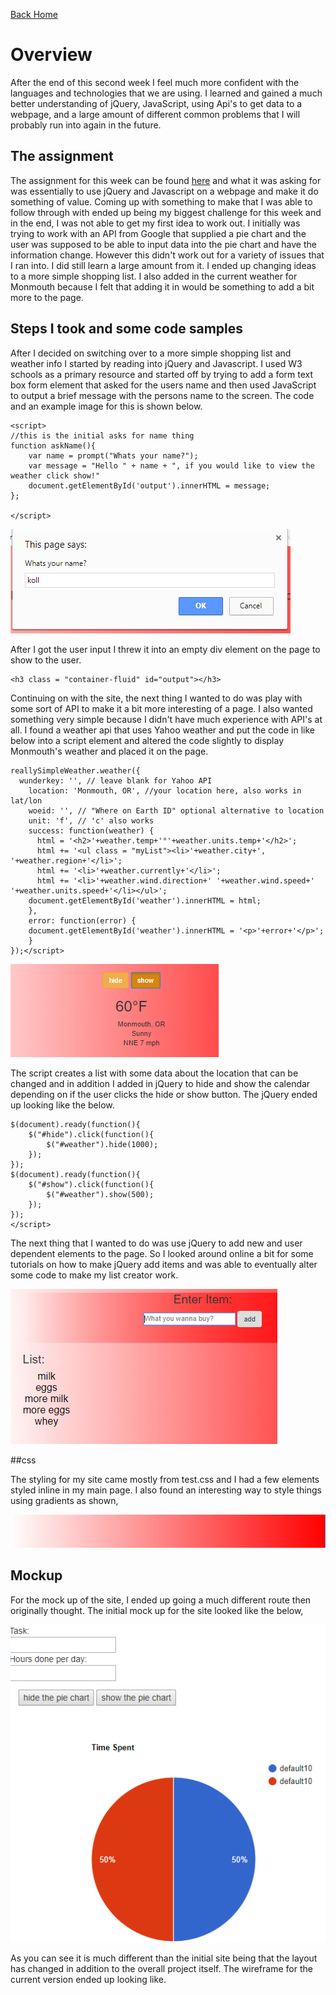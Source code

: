 
<a href="../../index.html" class="btn btn-primary btl-md" role="button">Back Home </a>

# Overview
After the end of this second week I feel much more confident with the languages and technologies that we are using. I learned and gained a much better understanding of jQuery, JavaScript, using Api's to get data to a webpage, and a large amount of different common problems that I will probably run into again in the future. 


## The assignment
The assignment for this week can be found [here](http://www.wou.edu/~morses/classes/cs46x/assignments/HW2.html) and what it was asking for was essentially to use jQuery and Javascript on a webpage and make it do something of value. Coming up with something to make that I was able to follow through with ended up being my biggest challenge for this week and in the end, I was not able to get my first idea to work out. I initially was trying to work with an API from Google that supplied a pie chart and the user was supposed to be able to input data into the pie chart and have the information change. However this didn't work out for a variety of issues that I ran into. I did still learn a large amount from it. I ended up changing ideas to a more simple shopping list. I also added in the current weather for Monmouth because I felt that adding it in would be something to add a bit more to the page. 


## Steps I took and some code samples
After I decided on switching over to a more simple shopping list and weather info I started by reading into jQuery and Javascript. I used W3 schools as a primary resource and started off by trying to add a form text box form element that asked for the users name and then used JavaScript to output a brief message with the persons name to the screen. The code and an example image for this is shown below. 

  

    <script>
    //this is the initial asks for name thing
    function askName(){
        var name = prompt("Whats your name?");
        var message = "Hello " + name + ", if you would like to view the weather click show!"
        document.getElementById('output').innerHTML = message;
    };
    
    </script>
![prompt picture](pics/prompt.PNG "JS prompt")


After I got the user input I threw it into an empty div element on the page to show to the user.


    <h3 class = "container-fluid" id="output"></h3>



Continuing on with the site, the next thing I wanted to do was play with some sort of API to make it a bit more interesting of a page. I also wanted something very simple because I didn't have much experience with API's at all. I found a weather api that uses Yahoo weather and put the code in like below into a script element and altered the code slightly to display Monmouth's weather and placed it on the page.

```  //this is for showing the weather and should be used when the no button is clicked.
reallySimpleWeather.weather({
  wunderkey: '', // leave blank for Yahoo API
    location: 'Monmouth, OR', //your location here, also works in lat/lon
    woeid: '', // "Where on Earth ID" optional alternative to location
    unit: 'f', // 'c' also works
    success: function(weather) {
      html = '<h2>'+weather.temp+'°'+weather.units.temp+'</h2>';
      html += '<ul class = "myList"><li>'+weather.city+', '+weather.region+'</li>';
      html += '<li>'+weather.currently+'</li>';
      html += '<li>'+weather.wind.direction+' '+weather.wind.speed+' '+weather.units.speed+'</li></ul>';
    document.getElementById('weather').innerHTML = html;
    },
    error: function(error) {
    document.getElementById('weather').innerHTML = '<p>'+error+'</p>';
    }
});</script>

```
![Weather picture](pics/weather.PNG "JS prompt")


The script creates a list with some data about the location that can be changed and in addition I added in jQuery to hide and show the calendar depending on if the user clicks the hide or show button. The jQuery ended up looking like the below.

```<script>
$(document).ready(function(){
    $("#hide").click(function(){
        $("#weather").hide(1000);
    });
});
$(document).ready(function(){
    $("#show").click(function(){
        $("#weather").show(500);
    });
});
</script>
```



The next thing that I wanted to do was use jQuery to add new and user dependent elements to the page. So I looked around online a bit for some tutorials on how to make jQuery add items and was able to eventually alter some code to make my list creator work.



![a list](pics/list.PNG "JS prompt")



##css

The styling for my site came mostly from test.css and I had a few elements styled inline in my main page. I also found an interesting way to style things using gradients as shown,

 ![gradient](pics/colors.PNG "JS prompt")


## Mockup

For the mock up of the site, I ended up going a much different route then originally thought. The initial mock up for the site looked like the below, 



![wireframe](pics/wireframe.PNG "JS prompt")


As you can see it is much different than the initial site being that the layout has changed in addition to the overall project itself. The wireframe for the current version ended up looking like.


